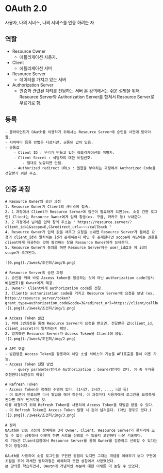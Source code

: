 # OAuth 2.0

사용자, 나의 서비스, 나의 서비스를 연동 하려는 자

## 역할
- Resource Owner 
    - 에플리케이션 사용자.
- Client
    - 에플리케이션 서버
- Resource Server
    - 데이터를 가지고 있는 서버
- Authorization Server
    - 인증과 관련된 처리를 전담하는 서버
본 강의에서는 쉬운 설명을 위해 Resource Server와 Authorization Server를 합쳐서 Resource Server로 부르기로 함.

## 등록
    - 클라이언트가 OAuth를 이용하기 위해서는 Resource Server에 승인을 사전에 받아야 함.
    - 서버마다 등록 방법은 다르지만, 공통된 값이 있음.
    - 공통값
        - Client ID : 우리가 만들고 있는 에플리케이션의 색별자. 
        - Client Secret : 식별자의 대한 비밀번호. 
            - 절대로 노출되면 안됨.
        - Authorized redirect URLs : 권한을 부여하는 과정에서 Authorized Code를 전달받기 위한 주소.

## 인증 과정
    # Resource Owner의 승인 과정
    1. Resource Owner가 Client의 서비스에 접속.
    2. 1 과정에서 Client가 Resource Server에 접근이 필요하게 되면(ex. 소셜 간편 로그인) Client는 Resource Owner에게 입력 창을(ex. 구글, 카카오 등) 보내준다.
    3. 2 과정에서 넘어온 입력 창의 주소는 " https://resource.server/?client_id=1&scope=B,C&redirect_url=~~~/callback "
    4. Resource Owner가 입력 값을 채우고 요청을 보내면 Resource Server가 들어온 요청의 client_id와 일치하는 id가 존재하는지 확인 후 존재한다면 scope에 해당하는 권한을 client에게 제공하는 것에 동의하는 창을 Resource Owner에게 보내준다.
    5. Resource Owner가 동의를 하면 Resource Server에는 user_id값과 이 id의 scope가 추가된다.

    ![0.png](./1week/조건희/img/0.png)

    # Resource Server의 승인 과정
    1. 승인을 위해 바로 Access token을 발급하는 것이 아닌 authorization code(임시 비밀번호)를 Owner에게 제공.
    2. Owner가 Client에게 authorization code를 전달.
    3. Client는 authorization code를 가지고 Resource Server에 요청을 보냄 (ex. https://resource_server/token?grant_type=authorization_code&code=3&redirect_url=https://client/callback&client_id=1&client_scret=2)
    ![1.png](./1week/조건희/img/1.png)

    # Access Token 발급
    1. 위에 3번과정을 통해 Resource Server가 요청을 받으면, 전달받은 값(client_id, client_secret)이 일치하는지 확인.
    2. 일치하면 Resource Server가 Access Token을 Client에 응답.
    ![2.png](./1week/조건희/img/2.png)

    # API 호출
    - 발급받은 Access Token을 활용하여 해당 소셜 서비스의 기능을 API호출을 통해 이용 가능.
    - Access Token 전달 방법
        - query parameter방식과 Authorization : bearer방식이 있다. 이 중 후자를 추천한다(보안상의 이유)

    # Refresh Token
    - Access Token은 정해진 수명이 있다. (1시간, 2시간, ..., n일 등)
    - 이 토큰이 만료되면 다시 발급을 해야 하는데, 이 과정마다 사용자에게 로그인을 요청하게 된다면 매우 번거로울 것.
    이를 해결하기 위해 Refresh Token을 사용히여 Access Token을 재발급 받을 수 있다.
    - 이 Refresh Token은 Access Token 발행 시 같이 넘겨준다. (아닌 경우도 있다.)
    ![3.png](./1week/조건희/img/3.png)

    # 정리
    OAuth는 인증 괴정에 참여하는 3자 Owner, Client, Resource Server가 한자리에 모일 수 없는 상황에서 어떻게 하면 서로를 신뢰할 수 있을지 고민하다 나온 기술이다.
    이 기능은 Client입장에서 Resource Server를 통해 Owner를 검증하고 신뢰할 수 있다는 것이 장점이다.

    OAuth를 사용하여 소셜 로그인을 구현한 경험이 있지만 그때는 개념을 이해하기 보다 구현에 초점을 두어 자세한 동작과정은 이해하지 못한 상황에서 사용했었다.
    본 강의를 학습하면서, OAutn에 개념적인 부분에 대한 이해를 더 높일 수 있었다. 